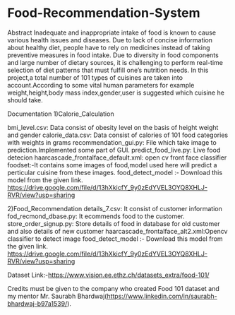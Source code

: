 # Food-Recommendation-System

Abstract
Inadequate and inappropriate intake of food is known to cause various health issues and diseases. Due to lack of concise information about healthy diet, people have to rely on medicines instead of taking preventive measures in food intake. Due to diversity in food components and large number of dietary sources, it is challenging to perform real-time selection of diet patterns that must fulfill one’s nutrition needs.
In this project,a total number of 101 types of cuisines are taken into account.According to some vital human parameters for example weight,height,body mass index,gender,user is suggested which cuisine he should take.

Documentation
1)Calorie_Calculation

bmi_level.csv: Data consist of obesity level on the basis of height weight and gender
calorie_data.csv: Data consist of calories of 101 food categories with weights in grams
recommendation_gui.py: File which take image to prediction.Implemented some part of GUI.
predict_food_live.py: Live food detecion
haarcascade_frontalface_default.xml: open cv front face classifier
foodset:-It contains some images of food,model used here will predict a perticular cuisine from these images.
food_detect_model :- Download this model from the given link.
https://drive.google.com/file/d/13hXkicfY_9y0zEdYVEL3OYQ8XHLJ-RVR/view?usp=sharing

2)Food_Recommendation
details_7.csv: It consist of customer information
fod_recmond_dbase.py: It ecommends food to the customer.
store_order_signup.py: Store details of food in database for old customer and also details of new customer
haarcascade_frontalface_alt2.xml:Opencv classifier to detect image
food_detect_model :- Download this model from the given link.
https://drive.google.com/file/d/13hXkicfY_9y0zEdYVEL3OYQ8XHLJ-RVR/view?usp=sharing

Dataset Link:-https://www.vision.ee.ethz.ch/datasets_extra/food-101/


Credits must be given to the company who created Food 101 dataset and my mentor Mr. Saurabh Bhardwaj(https://www.linkedin.com/in/saurabh-bhardwaj-b97a1539/).
